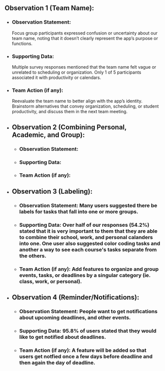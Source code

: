 ## Observation 1 (Team Name):
- ### Observation Statement:
  Focus group participants expressed confusion or uncertainty about our team name, noting that it doesn’t clearly represent the app’s purpose or functions.

- ### Supporting Data:
  Multiple survey responses mentioned that the team name felt vague or unrelated to scheduling or organization. Only 1 of 5 participants associated it with productivity or calendars.

- ### Team Action (if any):
  Reevaluate the team name to better align with the app’s identity. Brainstorm alternatives that convey organization, scheduling, or student productivity, and discuss them in the next team meeting.

 
- ## Observation 2 (Combining Personal, Academic, and Group):
  - ### Observation Statement:
  - ### Supporting Data:
  - ### Team Action (if any):
 
- ## Observation 3 (Labeling):
  - ### Observation Statement: Many users suggested there be labels for tasks that fall into one or more groups.
  - ### Supporting Data: Over half of our responses (54.2%) stated that it is very important to them that they are able to combine their school, work, and personal calanders into one. One user also suggested color coding tasks and another a way to see each course's tasks separate from the others.
  - ### Team Action (if any): Add features to organize and group events, tasks, or deadlines by a singular category (ie. class, work, or personal).
 
- ## Observation 4 (Reminder/Notifications):
  - ### Observation Statement: People want to get notifications about upcoming deadlines, and other events.
  - ### Supporting Data: 95.8% of users stated that they would like to get notified about deadlines.
  - ### Team Action (if any): A feature will be added so that users get notfied once a few days before deadline and then again the day of deadline.
